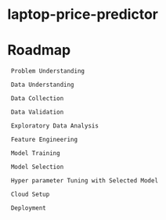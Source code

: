 # laptop-price-predictor

# Roadmap
     Problem Understanding

     Data Understanding

     Data Collection

     Data Validation

     Exploratory Data Analysis

     Feature Engineering

     Model Training

     Model Selection

     Hyper parameter Tuning with Selected Model

     Cloud Setup

     Deployment
